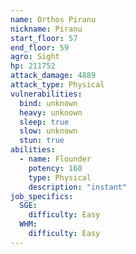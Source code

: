 ```yaml
---
name: Orthos Piranu
nickname: Piranu
start_floor: 57
end_floor: 59
agro: Sight
hp: 211752
attack_damage: 4889
attack_type: Physical
vulnerabilities:
  bind: unknown
  heavy: unknown
  sleep: true
  slow: unknown
  stun: true
abilities:
  - name: Flounder
    potency: 160
    type: Physical
    description: "instant"
job_specifics:
  SGE:
    difficulty: Easy
  WHM:
    difficulty: Easy
---
```

